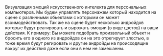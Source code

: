 Визуалзация эмоций искусственного интелекта для персональных компьютеров.
Мы будем управлять персонажем который находится на сцене с различными обьектами с которыми он может взоимодействовать. Так же на сцене будет несколько андройдов которые будут реагировать и вырожать эмоции (в виде цветов) на ваши действия. К примеру: Вы можете подобрать произвольный объект и бросить его в одного из андройдов он на это отрегирует злостью, в тоже время будут регировать и другие андройды на происходящие вокруг их действия даже если они в нем не замешанны.
